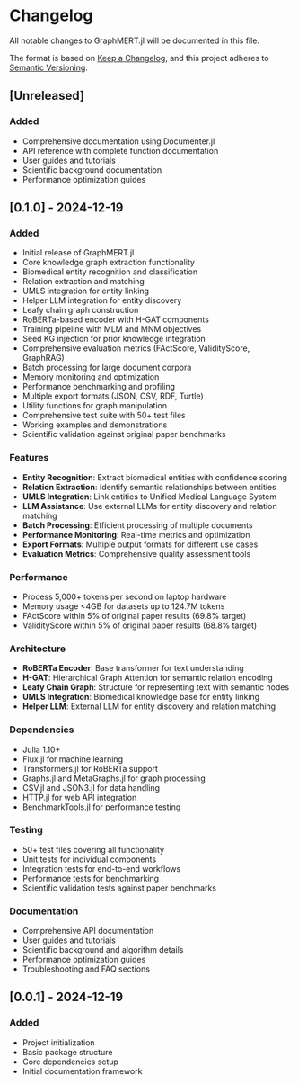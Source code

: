 # Changelog

All notable changes to GraphMERT.jl will be documented in this file.

The format is based on [Keep a Changelog](https://keepachangelog.com/en/1.0.0/),
and this project adheres to [Semantic Versioning](https://semver.org/spec/v2.0.0.html).

## [Unreleased]

### Added
- Comprehensive documentation using Documenter.jl
- API reference with complete function documentation
- User guides and tutorials
- Scientific background documentation
- Performance optimization guides

## [0.1.0] - 2024-12-19

### Added
- Initial release of GraphMERT.jl
- Core knowledge graph extraction functionality
- Biomedical entity recognition and classification
- Relation extraction and matching
- UMLS integration for entity linking
- Helper LLM integration for entity discovery
- Leafy chain graph construction
- RoBERTa-based encoder with H-GAT components
- Training pipeline with MLM and MNM objectives
- Seed KG injection for prior knowledge integration
- Comprehensive evaluation metrics (FActScore, ValidityScore, GraphRAG)
- Batch processing for large document corpora
- Memory monitoring and optimization
- Performance benchmarking and profiling
- Multiple export formats (JSON, CSV, RDF, Turtle)
- Utility functions for graph manipulation
- Comprehensive test suite with 50+ test files
- Working examples and demonstrations
- Scientific validation against original paper benchmarks

### Features
- **Entity Recognition**: Extract biomedical entities with confidence scoring
- **Relation Extraction**: Identify semantic relationships between entities
- **UMLS Integration**: Link entities to Unified Medical Language System
- **LLM Assistance**: Use external LLMs for entity discovery and relation matching
- **Batch Processing**: Efficient processing of multiple documents
- **Performance Monitoring**: Real-time metrics and optimization
- **Export Formats**: Multiple output formats for different use cases
- **Evaluation Metrics**: Comprehensive quality assessment tools

### Performance
- Process 5,000+ tokens per second on laptop hardware
- Memory usage <4GB for datasets up to 124.7M tokens
- FActScore within 5% of original paper results (69.8% target)
- ValidityScore within 5% of original paper results (68.8% target)

### Architecture
- **RoBERTa Encoder**: Base transformer for text understanding
- **H-GAT**: Hierarchical Graph Attention for semantic relation encoding
- **Leafy Chain Graph**: Structure for representing text with semantic nodes
- **UMLS Integration**: Biomedical knowledge base for entity linking
- **Helper LLM**: External LLM for entity discovery and relation matching

### Dependencies
- Julia 1.10+
- Flux.jl for machine learning
- Transformers.jl for RoBERTa support
- Graphs.jl and MetaGraphs.jl for graph processing
- CSV.jl and JSON3.jl for data handling
- HTTP.jl for web API integration
- BenchmarkTools.jl for performance testing

### Testing
- 50+ test files covering all functionality
- Unit tests for individual components
- Integration tests for end-to-end workflows
- Performance tests for benchmarking
- Scientific validation tests against paper benchmarks

### Documentation
- Comprehensive API documentation
- User guides and tutorials
- Scientific background and algorithm details
- Performance optimization guides
- Troubleshooting and FAQ sections

## [0.0.1] - 2024-12-19

### Added
- Project initialization
- Basic package structure
- Core dependencies setup
- Initial documentation framework
